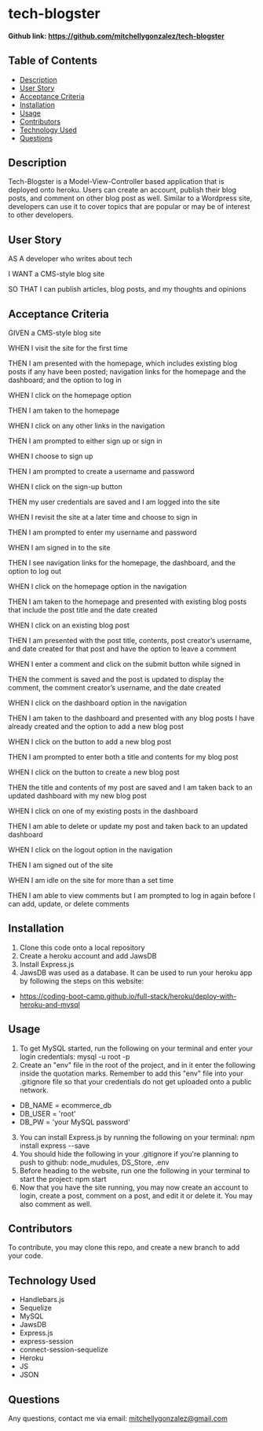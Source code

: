 # tech-blogster


#### Github link:  https://github.com/mitchellygonzalez/tech-blogster

## Table of Contents
* [Description](#description)
* [User Story](#user-story)
* [Acceptance Criteria](#acceptance-criteria)
* [Installation](#installation)
* [Usage](#usage)
* [Contributors](#contributors)
* [Technology Used](#technology-used)
* [Questions](#questions)
 
## Description
Tech-Blogster is a Model-View-Controller based application that is deployed onto heroku. Users can create an account, publish their blog posts, and comment on other blog post 
as well. Similar to a Wordpress site, developers can use it to cover topics that are popular or may be of interest to other developers.


## User Story
AS A developer who writes about tech

I WANT a CMS-style blog site

SO THAT I can publish articles, blog posts, and my thoughts and opinions


## Acceptance Criteria
GIVEN a CMS-style blog site

WHEN I visit the site for the first time

THEN I am presented with the homepage, which includes existing blog posts if any have been posted; navigation links for the homepage and the dashboard; and the option to log in

WHEN I click on the homepage option

THEN I am taken to the homepage

WHEN I click on any other links in the navigation

THEN I am prompted to either sign up or sign in

WHEN I choose to sign up

THEN I am prompted to create a username and password

WHEN I click on the sign-up button

THEN my user credentials are saved and I am logged into the site

WHEN I revisit the site at a later time and choose to sign in

THEN I am prompted to enter my username and password

WHEN I am signed in to the site

THEN I see navigation links for the homepage, the dashboard, and the option to log out

WHEN I click on the homepage option in the navigation

THEN I am taken to the homepage and presented with existing blog posts that include the post title and the date created

WHEN I click on an existing blog post

THEN I am presented with the post title, contents, post creator’s username, and date created for that post and have the option to leave a comment

WHEN I enter a comment and click on the submit button while signed in

THEN the comment is saved and the post is updated to display the comment, the comment creator’s username, and the date created

WHEN I click on the dashboard option in the navigation

THEN I am taken to the dashboard and presented with any blog posts I have already created and the option to add a new blog post

WHEN I click on the button to add a new blog post

THEN I am prompted to enter both a title and contents for my blog post

WHEN I click on the button to create a new blog post

THEN the title and contents of my post are saved and I am taken back to an updated dashboard with my new blog post

WHEN I click on one of my existing posts in the dashboard

THEN I am able to delete or update my post and taken back to an updated dashboard

WHEN I click on the logout option in the navigation

THEN I am signed out of the site

WHEN I am idle on the site for more than a set time

THEN I am able to view comments but I am prompted to log in again before I can add, update, or delete comments

## Installation
1. Clone this code onto a local repository
2. Create a heroku account and add JawsDB
3. Install Express.js 
4. JawsDB was used as a database. It can be used to run your heroku app by following the steps on this website: 
  - https://coding-boot-camp.github.io/full-stack/heroku/deploy-with-heroku-and-mysql
  


## Usage
1. To get MySQL started, run the following on your terminal and enter your login credentials: mysql -u root -p
2. Create an "env" file in the root of the project, and in it enter the following inside the quotation marks. Remember to add this "env" file into your .gitignore file so that your credentials do not get uploaded onto a public network. 
  - DB_NAME = ecommerce_db
  - DB_USER = 'root'
  - DB_PW = 'your MySQL password'
3. You can install Express.js by running the following on your terminal: npm install express --save
4. You should hide the following in your .gitignore if you're planning to push to github: node_mudules, DS_Store, .env
5. Before heading to the website, run one the following in your terminal to start the project: npm start
6. Now that you have the site running, you may now create an account to login, create a post, comment on a post, and edit it or delete it. You may also comment as well. 


## Contributors
To contribute, you may clone this repo, and create a new branch to add your code. 

## Technology Used
- Handlebars.js
- Sequelize
- MySQL
- JawsDB
- Express.js
- express-session
- connect-session-sequelize
- Heroku
- JS
- JSON

## Questions
Any questions, contact me via email: mitchellygonzalez@gmail.com
